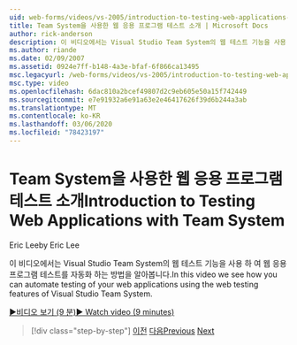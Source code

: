 ```yaml
---
uid: web-forms/videos/vs-2005/introduction-to-testing-web-applications-with-team-system
title: Team System을 사용한 웹 응용 프로그램 테스트 소개 | Microsoft Docs
author: rick-anderson
description: 이 비디오에서는 Visual Studio Team System의 웹 테스트 기능을 사용 하 여 웹 응용 프로그램 테스트를 자동화 하는 방법을 알아봅니다.
ms.author: riande
ms.date: 02/09/2007
ms.assetid: 0924e7ff-b148-4a3e-bfaf-6f866ca13495
msc.legacyurl: /web-forms/videos/vs-2005/introduction-to-testing-web-applications-with-team-system
msc.type: video
ms.openlocfilehash: 6dac810a2bcef49807d2c9eb605e50a15f742449
ms.sourcegitcommit: e7e91932a6e91a63e2e46417626f39d6b244a3ab
ms.translationtype: MT
ms.contentlocale: ko-KR
ms.lasthandoff: 03/06/2020
ms.locfileid: "78423197"
---
```

# <a name="introduction-to-testing-web-applications-with-team-system"></a><span data-ttu-id="ef5a6-103">Team System을 사용한 웹 응용 프로그램 테스트 소개</span><span class="sxs-lookup"><span data-stu-id="ef5a6-103">Introduction to Testing Web Applications with Team System</span></span>

<span data-ttu-id="ef5a6-104">Eric Lee</span><span class="sxs-lookup"><span data-stu-id="ef5a6-104">by Eric Lee</span></span>

<span data-ttu-id="ef5a6-105">이 비디오에서는 Visual Studio Team System의 웹 테스트 기능을 사용 하 여 웹 응용 프로그램 테스트를 자동화 하는 방법을 알아봅니다.</span><span class="sxs-lookup"><span data-stu-id="ef5a6-105">In this video we see how you can automate testing of your web applications using the web testing features of Visual Studio Team System.</span></span>

[<span data-ttu-id="ef5a6-106">&#9654;비디오 보기 (9 분)</span><span class="sxs-lookup"><span data-stu-id="ef5a6-106">&#9654; Watch video (9 minutes)</span></span>](https://channel9.msdn.com/Blogs/ASP-NET-Site-Videos/introduction-to-testing-web-applications-with-team-system)

> [!div class="step-by-step"]
> <span data-ttu-id="ef5a6-107">[이전](introduction-to-unit-testing-with-team-system.md)
> [다음](introduction-to-load-testing-web-applications-with-team-system.md)</span><span class="sxs-lookup"><span data-stu-id="ef5a6-107">[Previous](introduction-to-unit-testing-with-team-system.md)
[Next](introduction-to-load-testing-web-applications-with-team-system.md)</span></span>
